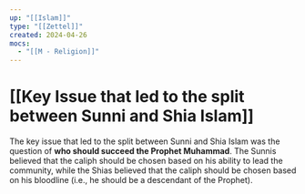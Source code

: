 ```yaml
---
up: "[[Islam]]"
type: "[[Zettel]]"
created: 2024-04-26
mocs:
  - "[[M - Religion]]"
---
```

# [[Key Issue that led to the split between Sunni and Shia Islam]]

The key issue that led to the split between Sunni and Shia Islam was the question of **who should succeed the Prophet Muhammad**. The Sunnis believed that the caliph should be chosen based on his ability to lead the community, while the Shias believed that the caliph should be chosen based on his bloodline (i.e., he should be a descendant of the Prophet).